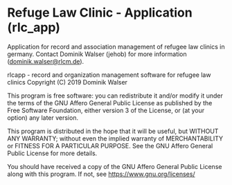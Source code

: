 # Refuge Law Clinic - Application (rlc_app)

Application for record and association management of refugee law clinics in germany.
Contact Dominik Walser (jehob) for more information (dominik.walser@rlcm.de).

rlcapp - record and organization management software for refugee law clinics
Copyright (C) 2019  Dominik Walser

This program is free software: you can redistribute it and/or modify
it under the terms of the GNU Affero General Public License as
published by the Free Software Foundation, either version 3 of the
License, or (at your option) any later version.

This program is distributed in the hope that it will be useful,
but WITHOUT ANY WARRANTY; without even the implied warranty of
MERCHANTABILITY or FITNESS FOR A PARTICULAR PURPOSE.  See the
GNU Affero General Public License for more details.

You should have received a copy of the GNU Affero General Public License
along with this program.  If not, see <https://www.gnu.org/licenses/>
